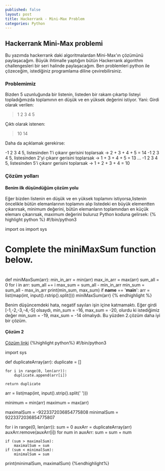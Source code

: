 ```yaml
---
published: false
layout: post
title: Hackerrank - Mini-Max Problem
categories: Python
---
```

## Hackerrank Mini-Max problemi

Bu yazımda hackerrank daki algoritmalardan Mini-Max'ın çözümünü paylaşacağım. Büyük ihtimalle yaptığım bütün Hackerrank algorithm challengesleri bir seri halinde paylaşacağım. Ben problemleri python ile çözeceğim, istediğiniz programlama diline çevirebilirsiniz.

### Problemimiz

Bizden 5 uzunluğunda bir listenin, listeden bir rakam çıkartıp listeyi topladığımızda toplamının en düşük ve en yüksek değerini istiyor. Yani:
Girdi olarak verilen:
> 1 2 3 4 5

Çıktı olarak istenen:
> 10 14

Daha da açıklamak gerekirse:

-1 2 3 4 5, listesinden 1'i çıkarır gerisini toplarsak -> 2 + 3 + 4 + 5 = 14
-1 2 3 4 5, listesinden 2'yi çıkarır gerisini toplarsak -> 1 + 3 + 4 + 5 = 13
...
-1 2 3 4 5, listesinden 5'i çıkarır gerisini toplarsak -> 1 + 2 + 3 + 4 = 10

### Çözüm yolları


#### Benim ilk düşündüğüm çözüm yolu

Eğer bizden listenin en düşük ve en yüksek toplamını istiyorsa,listenin öncelikle bütün elemanlarının toplamını alıp listedeki en büyük elementten çıkarırsak, minimum değerini, bütün elemanların toplamından en küçük elemanı çıkarırsak, maximum değerini buluruz
Python koduna gelirsek:
{% highlight python %}
#!/bin/python3

import os
import sys

#
# Complete the miniMaxSum function below.
#
def miniMaxSum(arr):
    min_in_arr = min(arr)
    max_in_arr = max(arr) 
    sum_all = 0
    for i in arr:
        sum_all += i
    max_sum = sum_all - min_in_arr
    min_sum = sum_all - max_in_arr
    print(min_sum, max_sum)
if __name__ == '__main__':
    arr = list(map(int, input().rstrip().split()))
    miniMaxSum(arr)
{% endhighlight %}

Benim düşüncemdeki hata, negatif sayıları işin içine katmamaktı. Eğer girdi [-1,-2,-3,-4,-5] olsaydı, min_sum = -16, max_sum = -20, olurdu ki istediğimiz değer min_sum = -19, max_sum = -14 olmalıydı. Bu yüzden 2.çözüm daha iyi bir çözüm. 


#### Çözüm 2

[Çözüm linki](https://github.com/Amos94/-HackerRank-Python-Mini-Max-Sum)
{%highlight python%}
#!/bin/python3

import sys

def duplicateArray(arr):
    duplicate = []

    for i in range(0, len(arr)):
        duplicate.append(arr[i])

    return duplicate

arr = list(map(int, input().strip().split(' ')))

minimum = min(arr)
maximum = max(arr)

maximalSum = -9223372036854775808
minimalSum = 9223372036854775807

for i in range(0, len(arr)):
    sum = 0
    auxArr = duplicateArray(arr)
    auxArr.remove(auxArr[i])
    for num in auxArr:
        sum = sum + num

    if (sum > maximalSum):
        maximalSum = sum
    if (sum < minimalSum):
        minimalSum = sum

print(minimalSum, maximalSum)
{%endhighlight%}












